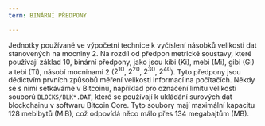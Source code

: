 ```yaml
---
term: BINÁRNÍ PŘEDPONY

---
```

Jednotky používané ve výpočetní technice k vyčíslení násobků velikosti dat stanovených na mocniny 2. Na rozdíl od předpon metrické soustavy, které používají základ 10, binární předpony, jako jsou kibi (Ki), mebi (Mi), gibi (Gi) a tebi (Ti), násobí mocninami 2 ($2^{10}$, $2^{20}$, $2^{30}$, $2^{40}$). Tyto předpony jsou dědictvím prvních způsobů měření velikosti informací na počítačích. Někdy se s nimi setkáváme v Bitcoinu, například pro označení limitu velikosti souborů `BLOCKS/BLK*.DAT`, které se používají k ukládání surových dat blockchainu v softwaru Bitcoin Core. Tyto soubory mají maximální kapacitu 128 mebibytů (MiB), což odpovídá něco málo přes 134 megabajtům (MB).